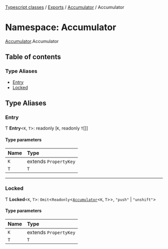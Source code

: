 [Typescript classes](../index.md) / [Exports](../modules.md) / [Accumulator](Accumulator.md) / Accumulator

# Namespace: Accumulator

[Accumulator](Accumulator.md).Accumulator

## Table of contents

### Type Aliases

- [Entry](Accumulator.Accumulator.md#entry)
- [Locked](Accumulator.Accumulator.md#locked)

## Type Aliases

### Entry

Ƭ **Entry**<`K`, `T`\>: readonly [`K`, readonly `T`[]]

#### Type parameters

| Name | Type |
| :------ | :------ |
| `K` | extends `PropertyKey` |
| `T` | `T` |

___

### Locked

Ƭ **Locked**<`K`, `T`\>: `Omit`<`Readonly`<[`Accumulator`](../classes/Accumulator.Accumulator-1.md)<`K`, `T`\>\>, ``"push"`` \| ``"unshift"``\>

#### Type parameters

| Name | Type |
| :------ | :------ |
| `K` | extends `PropertyKey` |
| `T` | `T` |
